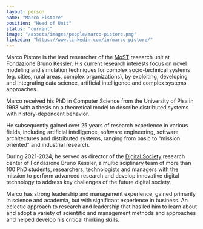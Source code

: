 ```yaml
---
layout: person
name: "Marco Pistore"
position: "Head of Unit"
status: "current"
image: "/assets/images/people/marco-pistore.png"
linkedin: "https://www.linkedin.com/in/marco-pistore/"
---
```


Marco Pistore is the lead researcher of the [MoST](/) research unit at
[Fondazione Bruno Kessler](https://www.fbk.eu/). His current research interests focus on novel modeling and simulation
techniques for complex socio-technical systems (eg. cities, rural areas, complex organizations), by exploiting,
developing and integrating data science, artificial intelligence and complex systems approaches.

<!--more-->

Marco received his PhD in Computer Science from the University of Pisa in 1998 with a thesis on a theoretical model to
describe distributed systems with history-dependent behavior.

He subsequently gained over 25 years of research experience in various fields, including artificial intelligence,
software engineering, software architectures and distributed systems, ranging from basic to “mission oriented” and
industrial research.

During 2021-2024, he served as director of the [Digital Society](https://digis.fbk.eu/) research center
of Fondazione Bruno Kessler, a multidisciplinary team of more than 100 PhD students, researchers, technologists and
managers with the mission to perform advanced research and develop innovative digital
technology to address key challenges of the future digital society.

Marco has strong leadership and management experience, gained primarily in science and academia, but with significant
experience in business. An eclectic approach to research and leadership that has led him to learn about and adopt a
variety of scientific and management methods and approaches and helped develop his critical thinking skills.
